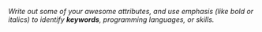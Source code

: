 *Write out some of your awesome attributes, and use emphasis (like bold or italics) to identify **keywords**, programming languages, or skills.*
